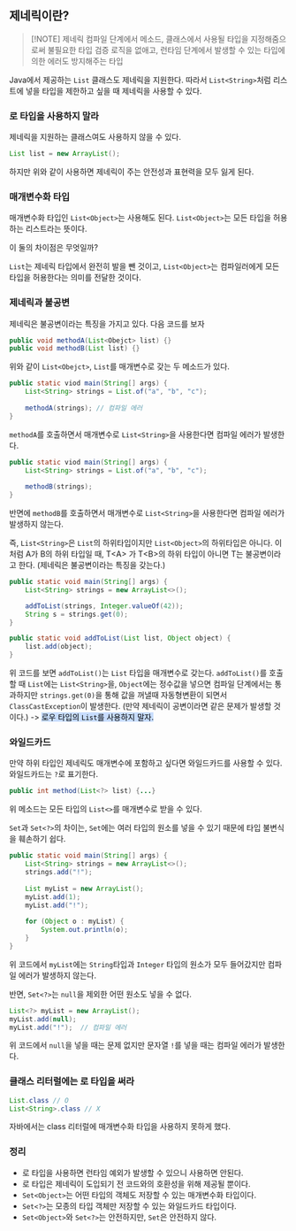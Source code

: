 ## 제네릭이란?

> [!NOTE] 제네릭
>  컴파일 단계에서 메소드, 클래스에서 사용될 타입을 지정해줌으로써 불필요한 타입 검증 로직을 없애고, 런타임 단계에서 발생할 수 있는 타입에 의한 에러도 방지해주는 타입

Java에서 제공하는 `List` 클래스도 제네릭을 지원한다. 따라서 `List<String>`처럼 리스트에 넣을 타입을 제한하고 싶을 때 제네릭을 사용할 수 있다.

### 로 타입을 사용하지 말라
제네릭을 지원하는 클래스여도 사용하지 않을 수 있다.
```java
List list = new ArrayList();
```
하지만 위와 같이 사용하면 제네릭이 주는 안전성과 표현력을 모두 잃게 된다. 

### 매개변수화 타입
매개변수화 타입인 `List<Object>`는 사용해도 된다. `List<Object>`는 모든 타입을 허용하는 리스트라는 뜻이다. 

이 둘의 차이점은 무엇일까?

`List`는 제네릭 타입에서 완전히 발을 뺀 것이고, `List<Object>`는 컴파일러에게 모든 타입을 허용한다는 의미를 전달한 것이다.

### 제네릭과 불공변

제네릭은 불공변이라는 특징을 가지고 있다. 다음 코드를 보자
```java
public void methodA(List<Obejct> list) {}
public void methodB(List list) {}
```
위와 같이 `List<Obejct>`, `List`를 매개변수로 갖는 두 메소드가 있다.
```java
public static viod main(String[] args) {
	List<String> strings = List.of("a", "b", "c");
	
	methodA(strings); // 컴파일 에러
}
```
`methodA`를 호출하면서 매개변수로 `List<String>`을 사용한다면 컴파일 에러가 발생한다.
```java
public static viod main(String[] args) {
	List<String> strings = List.of("a", "b", "c");
	
	methodB(strings);
}
```
반면에 `methodB`를 호출하면서 매개변수로 `List<String>`을 사용한다면 컴파일 에러가 발생하지 않는다.

즉, `List<String>`은 `List`의 하위타입이지만 `List<Object>`의 하위타입은 아니다. 이처럼 A가 B의 하위 타입일 때, T\<A> 가 T\<B>의 하위 타입이 아니면 T는 불공변이라고 한다. (제네릭은 불공변이라는 특징을 갖는다.)

```java
public static void main(String[] args) {  
	List<String> strings = new ArrayList<>();  

	addToList(strings, Integer.valueOf(42));  
	String s = strings.get(0);  
}  

public static void addToList(List list, Object object) {  
	list.add(object);  
}
```
위 코드를 보면 `addToList()`는 `List` 타입을 매개변수로 갖는다. `addToList()`를 호출 할 때 `List`에는 `List<String>`을, `Object`에는 정수값을 넣으면 컴파일 단계에서는 통과하지만 `strings.get(0)`을 통해 값을 꺼낼때 자동형변환이 되면서 `ClassCastException`이 발생한다. (만약 제네릭이 공변이라면 같은 문제가 발생할 것이다.)
-> <mark style="background: #ADCCFFA6;">로우 타입의 `List`를 사용하지 말자.</mark>

### 와일드카드
만약 하위 타입인 제네릭도 매개변수에 포함하고 싶다면 와일드카드를 사용할 수 있다. 와일드카드는 `?`로 표기한다. 
```java
public int method(List<?> list) {...}
```
위 메소드는 모든 타입의 `List<>`를 매개변수로 받을 수 있다.

`Set`과 `Set<?>`의 차이는, `Set`에는 여러 타입의 원소를 넣을 수 있기 때문에 타입 불변식을 훼손하기 쉽다. 
```java
public static void main(String[] args) {  
    List<String> strings = new ArrayList<>();  
    strings.add("!");  
  
    List myList = new ArrayList();  
    myList.add(1);  
    myList.add("!");  
  
    for (Object o : myList) {  
        System.out.println(o);  
    }
}
```
위 코드에서 `myList`에는 `String`타입과 `Integer` 타입의 원소가 모두 들어갔지만 컴파일 에러가 발생하지 않는다.

반면, `Set<?>`는 `null`을 제외한 어떤 원소도 넣을 수 없다.
```java
List<?> myList = new ArrayList();  
myList.add(null);  
myList.add("!");  // 컴파일 에러
```
위 코드에서 `null`을 넣을 때는 문제 없지만 문자열 `!`를 넣을 때는 컴파일 에러가 발생한다.

### 클래스 리터럴에는 로 타입을 써라
```java
List.class // O
List<String>.class // X
```
자바에서는 class 리터럴에 매개변수화 타입을 사용하지 못하게 했다. 

### 정리
- 로 타입을 사용하면 런타임 예외가 발생할 수 있으니 사용하면 안된다.
- 로 타입은 제네릭이 도입되기 전 코드와의 호환성을 위해 제공될 뿐이다.
- `Set<Object>`는 어떤 타입의 객체도 저장할 수 있는 매개변수화 타입이다.
- `Set<?>`는 모종의 타입 객체만 저장할 수 있는 와일드카드 타입이다.
- `Set<Object>`와 `Set<?>`는 안전하지만, `Set`은 안전하지 않다.


